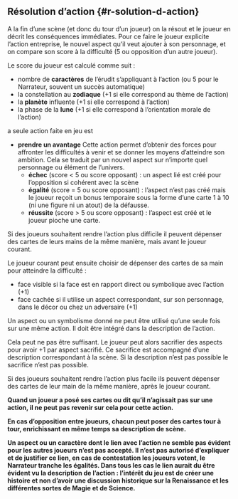 ## Résolution d’action {#r-solution-d-action}

A la fin d’une scène \(et donc du tour d’un joueur\) on la résout et le joueur en décrit les conséquences immédiates. Pour ce faire le joueur explicite l’action entreprise, le nouvel aspect qu'il veut ajouter à son personnage, et on compare son score à la difficulté \(5 ou opposition d’un autre joueur\).

Le score du joueur est calculé comme suit :

* nombre de **caractères** de l’érudit s’appliquant à l’action \(ou 5 pour le Narrateur, souvent un succès automatique\)
* la constellation au **zodiaque** \(+1 si elle correspond au thème de l’action\)
* la **planète** influente \(+1 si elle correspond à l’action\)
* la phase de la **lune** \(+1 si elle correspond à l’orientation morale de l’action\)

a seule action faite en jeu est

* **prendre un avantage** Cette action permet d’obtenir des forces pour affronter les difficultés à venir et se donner les moyens d’atteindre son ambition. Cela se traduit par un nouvel aspect sur n’importe quel personnage ou élément de l’univers.
  * **échec** \(score &lt; 5 ou score opposant\) : un aspect lié est créé pour l’opposition si cohérent avec la scène
  * **égalité** \(score = 5 ou score opposant\) : l’aspect n’est pas créé mais le joueur reçoit un bonus temporaire sous la forme d’une carte 1 à 10 \(ni une figure ni un atout\) de la défausse.
  * **réussite** \(score &gt; 5 ou score opposant\) : l’aspect est créé et le joueur pioche une carte.



Si des joueurs souhaitent rendre l’action plus difficile il peuvent dépenser des cartes de leurs mains de la même manière, mais avant le joueur courant.

Le joueur courant peut ensuite choisir de dépenser des cartes de sa main pour atteindre la difficulté :

* face visible si la face est en rapport direct ou symbolique avec l’action \(+1\)
* face cachée si il utilise un aspect correspondant, sur son personnage, dans le décor ou chez un adversaire \(+1\)

Un aspect ou un symbolisme donné ne peut être utilisé qu’une seule fois sur une même action. Il doit être intégré dans la description de l’action.

Cela peut ne pas être suffisant. Le joueur peut alors sacrifier des aspects pour avoir +1 par aspect sacrifié. Ce sacrifice est accompagné d’une description correspondant à la scène. Si la description n’est pas possible le sacrifice n’est pas possible.

Si des joueurs souhaitent rendre l’action plus facile ils peuvent dépenser des cartes de leur main de la même manière, après le joueur courant.

**Quand un joueur a posé ses cartes ou dit qu’il n’agissait pas sur une action, il ne peut pas revenir sur cela pour cette action.**

**En cas d’opposition entre joueurs, chacun peut poser des cartes tour à tour, enrichissant en même temps sa description de scène.**

**Un aspect ou un caractère dont le lien avec l’action ne semble pas évident pour les autres joueurs n’est pas accepté. Il n’est pas autorisé d’expliquer et de justifier ce lien, en cas de contestation les joueurs votent, le Narrateur tranche les égalités. Dans tous les cas le lien aurait du être évident vu la description de l’action : l’intérêt du jeu est de créer une histoire et non d’avoir une discussion historique sur la Renaissance et les différentes sortes de Magie et de Science.**

